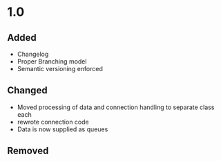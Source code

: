 # 1.0

## Added
- Changelog
- Proper Branching model
- Semantic versioning enforced

## Changed
- Moved processing of data and connection handling to separate class each
- rewrote connection code
- Data is now supplied as queues


## Removed